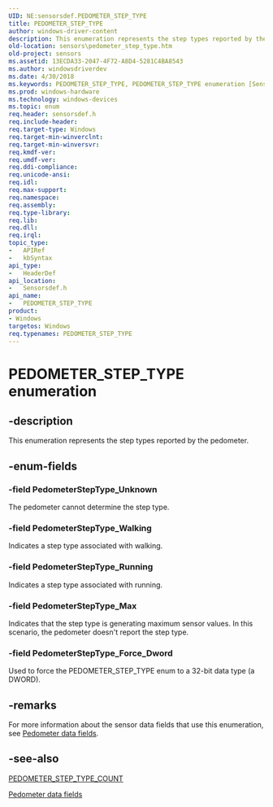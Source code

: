 ```yaml
---
UID: NE:sensorsdef.PEDOMETER_STEP_TYPE
title: PEDOMETER_STEP_TYPE
author: windows-driver-content
description: This enumeration represents the step types reported by the pedometer.
old-location: sensors\pedometer_step_type.htm
old-project: sensors
ms.assetid: 13ECDA33-2047-4F72-A8D4-5281C4BA8543
ms.author: windowsdriverdev
ms.date: 4/30/2018
ms.keywords: PEDOMETER_STEP_TYPE, PEDOMETER_STEP_TYPE enumeration [Sensor Devices], PedometerStepType_Force_Dword, PedometerStepType_Max, PedometerStepType_Running, PedometerStepType_Unknown, PedometerStepType_Walking, sensors.pedometer_step_type, sensorsdef/PEDOMETER_STEP_TYPE, sensorsdef/PedometerStepType_Force_Dword, sensorsdef/PedometerStepType_Max, sensorsdef/PedometerStepType_Running, sensorsdef/PedometerStepType_Unknown, sensorsdef/PedometerStepType_Walking
ms.prod: windows-hardware
ms.technology: windows-devices
ms.topic: enum
req.header: sensorsdef.h
req.include-header: 
req.target-type: Windows
req.target-min-winverclnt: 
req.target-min-winversvr: 
req.kmdf-ver: 
req.umdf-ver: 
req.ddi-compliance: 
req.unicode-ansi: 
req.idl: 
req.max-support: 
req.namespace: 
req.assembly: 
req.type-library: 
req.lib: 
req.dll: 
req.irql: 
topic_type:
-	APIRef
-	kbSyntax
api_type:
-	HeaderDef
api_location:
-	Sensorsdef.h
api_name:
-	PEDOMETER_STEP_TYPE
product:
- Windows
targetos: Windows
req.typenames: PEDOMETER_STEP_TYPE
---
```


# PEDOMETER_STEP_TYPE enumeration


## -description


This enumeration represents the step types reported by the pedometer.


## -enum-fields




### -field PedometerStepType_Unknown

The pedometer cannot determine the step type.


### -field PedometerStepType_Walking

Indicates a step type associated with walking.


### -field PedometerStepType_Running

Indicates a step type associated with running.


### -field PedometerStepType_Max

Indicates that the step type is generating maximum sensor values. In this scenario, the pedometer doesn't report the step type.


### -field PedometerStepType_Force_Dword

Used to force the PEDOMETER_STEP_TYPE enum to a 32-bit data type (a DWORD).


## -remarks



For more information about the sensor data fields that use this enumeration, see <a href="https://msdn.microsoft.com/library/windows/hardware/dn957076">Pedometer data fields</a>.




## -see-also




<a href="https://msdn.microsoft.com/library/windows/hardware/mt138359">PEDOMETER_STEP_TYPE_COUNT</a>



<a href="https://msdn.microsoft.com/library/windows/hardware/dn957076">Pedometer data fields</a>
 

 

